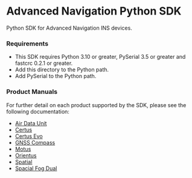# Advanced Navigation Python SDK

Python SDK for Advanced Navigation INS devices.

### Requirements

- This SDK requires Python 3.10 or greater, PySerial 3.5 or greater and fastcrc 0.2.1 or greater.
- Add this directory to the Python path.
- Add PySerial to the Python path.

### Product Manuals
For further detail on each product supported by the SDK, please see the following documentation:
- [Air Data Unit](https://www.advancednavigation.com/accessories/speed-sensors/air-data-unit/#Documentation)
- [Certus](https://www.advancednavigation.com/inertial-navigation-systems/mems-gnss-ins/certus/#Documentation)
- [Certus Evo](https://www.advancednavigation.com/inertial-navigation-systems/mems-gnss-ins/certus-evo/#Documentation)
- [GNSS Compass](https://www.advancednavigation.com/inertial-navigation-systems/satellite-compass/gnss-compass/)
- [Motus](https://www.advancednavigation.com/imu-ahrs/mems-imu/motus/#Documentation)
- [Orientus](https://www.advancednavigation.com/imu-ahrs/mems-imu/orientus/#Documentation)
- [Spatial](https://www.advancednavigation.com/inertial-navigation-systems/mems-gnss-ins/spatial/#Documentation)
- [Spacial Fog Dual](https://www.advancednavigation.com/inertial-navigation-systems/fog-gnss-ins/spatial-fog-dual/)